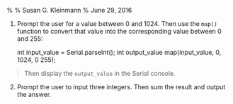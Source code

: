 %
% Susan G. Kleinmann
% June 29, 2016

1.  Prompt the user for a value between 0 and 1024.  Then use the `map()` function to
convert that value into the corresponding value between 0 and 255:

    int input_value = Serial.parseInt();
    int output_value map(input_value, 0, 1024, 0 255);

> Then display the `output_value` in the Serial console.

2.  Prompt the user to input three integers.  Then sum the result and output the answer.

